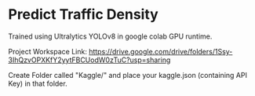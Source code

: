 # Predict Traffic Density

Trained using Ultralytics YOLOv8 in google colab GPU runtime.

Project Workspace Link: https://drive.google.com/drive/folders/1Ssy-3IhQzvOPXKfY2yytFBCUodW0zTuC?usp=sharing

Create Folder called "Kaggle/" and place your kaggle.json (containing API Key) in that folder. 
